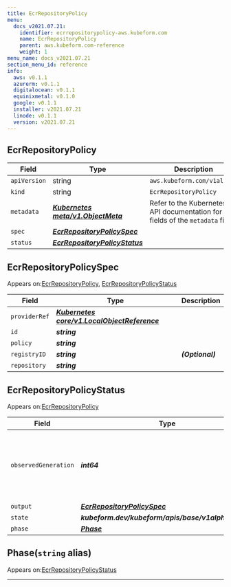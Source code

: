 ```yaml
---
title: EcrRepositoryPolicy
menu:
  docs_v2021.07.21:
    identifier: ecrrepositorypolicy-aws.kubeform.com
    name: EcrRepositoryPolicy
    parent: aws.kubeform.com-reference
    weight: 1
menu_name: docs_v2021.07.21
section_menu_id: reference
info:
  aws: v0.1.1
  azurerm: v0.1.1
  digitalocean: v0.1.1
  equinixmetal: v0.1.0
  google: v0.1.1
  installer: v2021.07.21
  linode: v0.1.1
  version: v2021.07.21
---
```


## EcrRepositoryPolicy
| Field | Type | Description |
| ------ | ----- | ----------- |
| `apiVersion` | string | `aws.kubeform.com/v1alpha1` |
|    `kind` | string | `EcrRepositoryPolicy` |
| `metadata` | ***[Kubernetes meta/v1.ObjectMeta](https://v1-18.docs.kubernetes.io/docs/reference/generated/kubernetes-api/v1.18/#objectmeta-v1-meta)***|Refer to the Kubernetes API documentation for the fields of the `metadata` field.|
| `spec` | ***[EcrRepositoryPolicySpec](#ecrrepositorypolicyspec)***||
| `status` | ***[EcrRepositoryPolicyStatus](#ecrrepositorypolicystatus)***||
## EcrRepositoryPolicySpec

Appears on:[EcrRepositoryPolicy](#ecrrepositorypolicy), [EcrRepositoryPolicyStatus](#ecrrepositorypolicystatus)

| Field | Type | Description |
| ------ | ----- | ----------- |
| `providerRef` | ***[Kubernetes core/v1.LocalObjectReference](https://v1-18.docs.kubernetes.io/docs/reference/generated/kubernetes-api/v1.18/#localobjectreference-v1-core)***||
| `id` | ***string***||
| `policy` | ***string***||
| `registryID` | ***string***| ***(Optional)*** |
| `repository` | ***string***||
## EcrRepositoryPolicyStatus

Appears on:[EcrRepositoryPolicy](#ecrrepositorypolicy)

| Field | Type | Description |
| ------ | ----- | ----------- |
| `observedGeneration` | ***int64***| ***(Optional)*** Resource generation, which is updated on mutation by the API Server.|
| `output` | ***[EcrRepositoryPolicySpec](#ecrrepositorypolicyspec)***| ***(Optional)*** |
| `state` | ***kubeform.dev/kubeform/apis/base/v1alpha1.State***| ***(Optional)*** |
| `phase` | ***[Phase](#phase)***| ***(Optional)*** |
## Phase(`string` alias)

Appears on:[EcrRepositoryPolicyStatus](#ecrrepositorypolicystatus)

---

